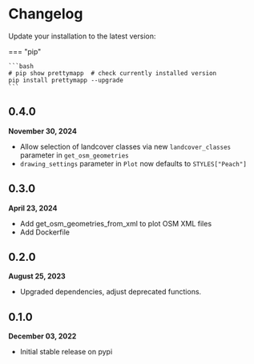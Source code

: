 # Changelog

Update your installation to the latest version:

=== "pip"

    ```bash
    # pip show prettymapp  # check currently installed version
    pip install prettymapp --upgrade
    ```

## 0.4.0
**November 30, 2024**

- Allow selection of landcover classes via new `landcover_classes` parameter in `get_osm_geometries`
- `drawing_settings` parameter in `Plot` now defaults to `STYLES["Peach"]`

## 0.3.0
**April 23, 2024**

- Add get_osm_geometries_from_xml to plot OSM XML files
- Add Dockerfile


## 0.2.0
**August 25, 2023**

- Upgraded dependencies, adjust deprecated functions.

## 0.1.0
**December 03, 2022**

- Initial stable release on pypi
